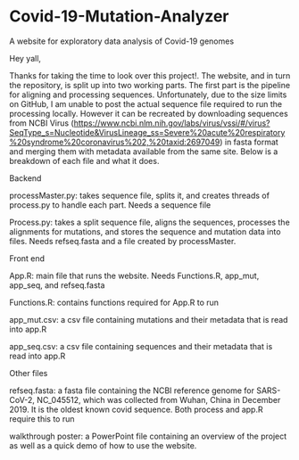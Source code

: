 # Covid-19-Mutation-Analyzer
A website for exploratory data analysis of Covid-19 genomes

Hey yall,

Thanks for taking the time to look over this project!. The website, and in turn the repository, is split up into two working parts. 
The first part is the pipeline for aligning and processing sequences. Unfortunately, due to the size limits on GitHub, I am unable 
to post the actual sequence file required to run the processing locally. However it can be recreated by downloading sequences from 
NCBI Virus 
(https://www.ncbi.nlm.nih.gov/labs/virus/vssi/#/virus?SeqType_s=Nucleotide&VirusLineage_ss=Severe%20acute%20respiratory%20syndrome%20coronavirus%202,%20taxid:2697049)
in fasta format and merging them with metadata available from the same site. Below is a breakdown of each file and what it does.


Backend

processMaster.py: takes sequence file, splits it, and creates threads of process.py to handle each part. Needs a sequence file

Process.py: takes a split sequence file, aligns the sequences, processes the alignments for mutations, and stores the sequence 
and mutation data into files. Needs refseq.fasta and a file created by processMaster.


Front end

App.R: main file that runs the website. Needs Functions.R, app_mut, app_seq, and refseq.fasta

Functions.R: contains functions required for App.R to run

app_mut.csv: a csv file containing mutations and their metadata that is read into app.R

app_seq.csv: a csv file containing sequences and their metadata that is read into app.R


Other files

refseq.fasta: a fasta file containing the NCBI reference genome for SARS-CoV-2, NC_045512, which was collected from Wuhan, China 
in December 2019. It is the oldest known covid sequence. Both process and app.R require this to run

walkthrough poster: a PowerPoint file containing an overview of the project as well as a quick demo of how to use the website.
